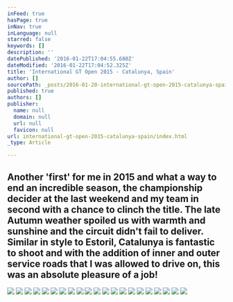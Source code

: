 ```yaml
---
inFeed: true
hasPage: true
inNav: true
inLanguage: null
starred: false
keywords: []
description: ''
datePublished: '2016-01-22T17:04:55.680Z'
dateModified: '2016-01-22T17:04:52.325Z'
title: 'International GT Open 2015 - Catalunya, Spain'
author: []
sourcePath: _posts/2016-01-20-international-gt-open-2015-catalunya-spain.md
published: true
authors: []
publisher:
  name: null
  domain: null
  url: null
  favicon: null
url: international-gt-open-2015-catalunya-spain/index.html
_type: Article

---
```

## Another 'first' for me in 2015 and what a way to end an incredible season, the championship decider at the last weekend and my team in second with a chance to clinch the title. The late Autumn weather spoiled us with warmth and sunshine and the circuit didn't fail to deliver. Similar in style to Estoril, Catalunya is fantastic to shoot and with the addition of inner and outer service roads that I was allowed to drive on, this was an absolute pleasure of a job!
![](https://the-grid-user-content.s3-us-west-2.amazonaws.com/8d6d98af-4b40-48ae-a403-bc7eba0a4a96.jpg)
![](https://the-grid-user-content.s3-us-west-2.amazonaws.com/7e7aa94f-bdad-4e98-a0a9-1527127584ba.jpg)
![](https://the-grid-user-content.s3-us-west-2.amazonaws.com/487a7949-052c-498d-8dec-10f2dcd4311d.jpg)
![](https://the-grid-user-content.s3-us-west-2.amazonaws.com/a62f4091-675f-46cd-b3e3-3c4a2843c51e.jpg)
![](https://the-grid-user-content.s3-us-west-2.amazonaws.com/3d7afff6-e452-4204-a1be-0792f457e80e.jpg)
![](https://the-grid-user-content.s3-us-west-2.amazonaws.com/03129ae3-e7d7-4c2c-bff8-e67950ef5919.jpg)
![](https://the-grid-user-content.s3-us-west-2.amazonaws.com/e63d8c8a-9078-4a73-950b-dece9ac9b314.jpg)
![](https://the-grid-user-content.s3-us-west-2.amazonaws.com/fc6a12f1-c145-4687-89a9-73384c2c6e5c.jpg)
![](https://the-grid-user-content.s3-us-west-2.amazonaws.com/353f315a-dd6a-4810-925a-634dc1129b85.jpg)
![](https://the-grid-user-content.s3-us-west-2.amazonaws.com/f4132f3a-4a03-4242-b62c-ebee0482f87f.jpg)
![](https://the-grid-user-content.s3-us-west-2.amazonaws.com/791f8ccc-0d01-47ab-96f1-0b5274042a65.jpg)
![](https://the-grid-user-content.s3-us-west-2.amazonaws.com/ceb568a3-accd-4fa2-ba59-a4a2b3ea38a0.jpg)
![](https://the-grid-user-content.s3-us-west-2.amazonaws.com/5f1002c8-8dff-4763-9dec-b708fb192ea5.jpg)
![](https://the-grid-user-content.s3-us-west-2.amazonaws.com/4d38bf2f-0550-4dce-a230-2fd46c5bcf5e.jpg)
![](https://the-grid-user-content.s3-us-west-2.amazonaws.com/7c2b221b-972e-4d4f-8b4a-13f3fb21f31c.jpg)
![](https://the-grid-user-content.s3-us-west-2.amazonaws.com/fd15a99e-db0b-4fe0-85a8-adb63422edc2.jpg)
![](https://the-grid-user-content.s3-us-west-2.amazonaws.com/59565a1a-eaf9-4454-a8c5-69e43a1ebba9.jpg)
![](https://the-grid-user-content.s3-us-west-2.amazonaws.com/312420c4-2bfc-4a29-8bf0-9d3c244c4e45.jpg)
![](https://the-grid-user-content.s3-us-west-2.amazonaws.com/6b6205be-6660-4499-a935-b008c924cc4c.jpg)
![](https://the-grid-user-content.s3-us-west-2.amazonaws.com/2e855aa1-468b-4ce1-a06c-2e72abc4def5.jpg)
![](https://the-grid-user-content.s3-us-west-2.amazonaws.com/8d1270fb-60eb-4bae-aa95-bcacefae595b.jpg)